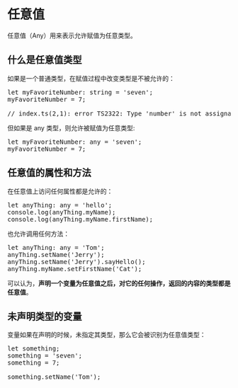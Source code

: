# 任意值 #
任意值（Any）用来表示允许赋值为任意类型。

## 什么是任意值类型 ##
如果是一个普通类型，在赋值过程中改变类型是不被允许的：

<pre>
let myFavoriteNumber: string = 'seven';
myFavoriteNumber = 7;

// index.ts(2,1): error TS2322: Type 'number' is not assignable to type 'string'.
</pre>

但如果是 any 类型，则允许被赋值为任意类型:

<pre>
let myFavoriteNumber: any = 'seven';
myFavoriteNumber = 7;
</pre>


## 任意值的属性和方法 ##
在任意值上访问任何属性都是允许的：

<pre>
let anyThing: any = 'hello';
console.log(anyThing.myName);
console.log(anyThing.myName.firstName);
</pre>

也允许调用任何方法：

<pre>
let anyThing: any = 'Tom';
anyThing.setName('Jerry');
anyThing.setName('Jerry').sayHello();
anyThing.myName.setFirstName('Cat');
</pre>

可以认为，**声明一个变量为任意值之后，对它的任何操作，返回的内容的类型都是任意值**。


## 未声明类型的变量 ##
变量如果在声明的时候，未指定其类型，那么它会被识别为任意值类型：

<pre>
let something;
something = 'seven';
something = 7;

something.setName('Tom');
</pre>





















